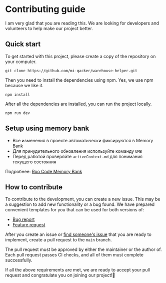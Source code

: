 # Contributing guide

I am very glad that you are reading this. We are looking for developers and volunteers to help make our project better.

## Quick start

To get started with this project, please create a copy of the repository on your computer.

```shell
git clone https://github.com/mi-qacker/warehouse-helper.git
```

Then you need to install the dependencies using npm. Yes, we use npm because we like it.

```shell
npm install
```

After all the dependencies are installed, you can run the project locally.

```shell
npm run dev
```

## Setup using memory bank

- Все изменения в проекте автоматически фиксируются в Memory Bank
- Для принудительного обновления используйте команду `UMB`
- Перед работой проверяйте `activeContext.md` для понимания текущего состояния

Подробнее: [Roo Code Memory Bank](https://github.com/GreatScottyMac/roo-code-memory-bank)

## How to contribute

To contribute to the development, you can create a new issue.
This may be a suggestion to add new functionality or a bug found.
We have prepared convenient templates for you that can be used for both versions of:

- [Bug report](https://github.com/mi-qacker/warehouse-helper/issues/new?template=bug_report.md)
- [Feature request](https://github.com/mi-qacker/warehouse-helper/issues/new?template=feature_request.md)

After you create an issue or [find someone's issue](https://github.com/mi-qacker/warehouse-helper/issues) that you are ready to implement, create a pull request to the `main` branch.

The pull request must be approved by either the maintainer or the author of.
Each pull request passes CI checks, and all of them must complete successfully.

If all the above requirements are met, we are ready to accept your pull request and congratulate you on joining our project!🎉
